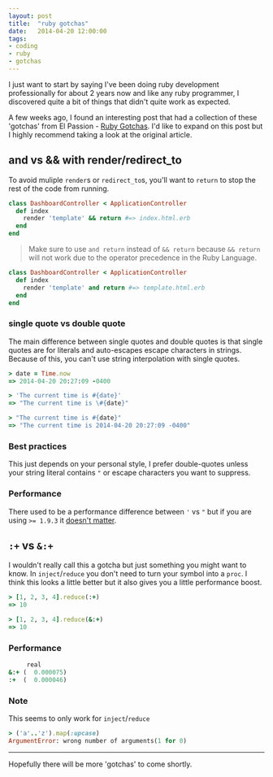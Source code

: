 ```yaml
---
layout: post
title:  "ruby gotchas"
date:   2014-04-20 12:00:00
tags:
- coding
- ruby
- gotchas
---
```


I just want to start by saying I've been doing ruby development
professionally for about 2 years now and like any ruby programmer,
I discovered quite a bit of things that didn't quite work as expected.

A few weeks ago, I found an interesting post that had a collection of these 'gotchas'
from El Passion - [Ruby Gotchas](http://blog.elpassion.com/ruby-gotchas/).
I'd like to expand on this post but I highly recommend taking a look at the original article.

## and vs && with render/redirect_to

To avoid muliple `render`s or `redirect_to`s, you'll want to
`return` to stop the rest of the code from running.


```ruby
class DashboardController < ApplicationController
  def index
    render 'template' && return #=> index.html.erb
  end
end
```

> Make sure to use `and return` instead of `&& return` because `&& return`
  will not work due to the operator precedence in the Ruby Language.

```ruby
class DashboardController < ApplicationController
  def index
    render 'template' and return #=> template.html.erb
  end
end
```

### single quote vs double quote

The main difference between single quotes and double quotes is that
single quotes are for literals and auto-escapes escape characters in strings.
Because of this, you can't use string interpolation with single quotes.

```ruby
> date = Time.now
=> 2014-04-20 20:27:09 -0400

> 'The current time is #{date}'
=> "The current time is \#{date}"

> "The current time is #{date}"
=> "The current time is 2014-04-20 20:27:09 -0400"
```

### Best practices
This just depends on your personal style, I prefer double-quotes unless your
string literal contains `"` or escape characters you want to suppress.

### Performance
There used to be a performance difference between `'` vs `"` but if you
are using `>= 1.9.3` it [doesn't matter](http://stackoverflow.com/questions/1836467/is-there-a-performance-gain-in-using-single-quotes-vs-double-quotes-in-ruby/1836838#1836838).

## `:+` vs `&:+`
I wouldn't really call this a gotcha but just something you might want to know.
In `inject`/`reduce` you don't need to turn your symbol into a `proc`.
I think this looks a little better but it also gives you a little performance boost.

```ruby
> [1, 2, 3, 4].reduce(:+)
=> 10

> [1, 2, 3, 4].reduce(&:+)
=> 10
```

### Performance
```ruby
     real
&:+ (  0.000075)
:+  (  0.000046)
```

### Note
This seems to only work for `inject`/`reduce`

```ruby
> ('a'..'z').map(:upcase)
ArgumentError: wrong number of arguments(1 for 0)
```

---
Hopefully there will be more 'gotchas' to come shortly.